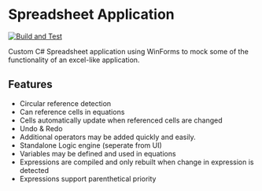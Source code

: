 # Spreadsheet Application

[![Build and Test](https://github.com/BenjaminMichaelis/SpreadsheetApplication/actions/workflows/build-and-test.yml/badge.svg?event=push)](https://github.com/BenjaminMichaelis/SpreadsheetApplication/actions/workflows/build-and-test.yml)

Custom C# Spreadsheet application using WinForms to mock some of the functionality of an excel-like application.

## Features
* Circular reference detection
* Can reference cells in equations
* Cells automatically update when referenced cells are changed
* Undo & Redo
* Additional operators may be added quickly and easily.
* Standalone Logic engine (seperate from UI)
* Variables may be defined and used in equations
* Expressions are compiled and only rebuilt when change in expression is detected
* Expressions support parenthetical priority
